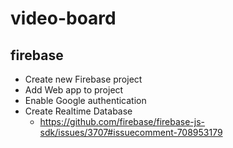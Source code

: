# video-board

## firebase
* Create new Firebase project
* Add Web app to project
* Enable Google authentication
* Create Realtime Database
  * https://github.com/firebase/firebase-js-sdk/issues/3707#issuecomment-708953179
